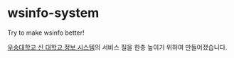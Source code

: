 # wsinfo-system
Try to make wsinfo better!

[우송대학교 신 대학교 정보 시스템](https://wsinfo.wsu.ac.kr/)의 서비스 
질을 한층 높이기 위하여 만들어졌습니다.
